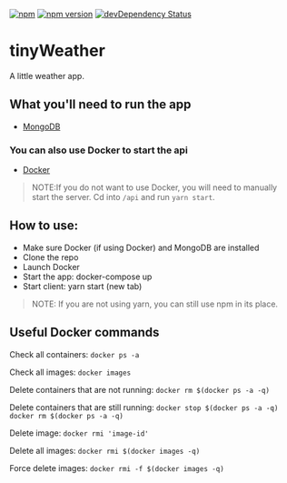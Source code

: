 [![npm](https://img.shields.io/npm/v/npm.svg?maxAge=2592000)]()
[![npm version](https://badge.fury.io/js/express.svg)](https://badge.fury.io/js/express)
[![devDependency Status](https://david-dm.org/dandeller/scaffold/dev-status.svg)](https://david-dm.org/dwyl/esta#info=devDependencies)

# tinyWeather
A little weather app.

<h2>What you'll need to run the app</h2>
<ul>
  <li><a href='https://www.mongodb.com/'>MongoDB</a></li>
</ul>
<h3>You can also use Docker to start the api</h3>
<ul>
  <li><a href='https://docs.docker.com/desktop/'>Docker</a></li>
</ul>

> NOTE:If you do not want to use Docker, you will need to manually start the server. Cd into `/api` and run `yarn start`. 

<h2>How to use:</h2>
<ul>
  <li>Make sure Docker (if using Docker) and MongoDB are installed</li>
  <li>Clone the repo</li>
  <li>Launch Docker</li>
  <li>Start the app: docker-compose up</li>
  <li>Start client: yarn start (new tab)</li>
</ul>

> NOTE: If you are not using yarn, you can still use npm in its place.

<h2>Useful Docker commands</h2>

Check all containers: `docker ps -a`

Check all images: `docker images`

Delete containers that are not running: `docker rm $(docker ps -a -q)`

Delete containers that are still running: `docker stop $(docker ps -a -q) docker rm $(docker ps -a -q)`

Delete image: `docker rmi 'image-id'`

Delete all images: `docker rmi $(docker images -q)`

Force delete images: `docker rmi -f $(docker images -q)`
